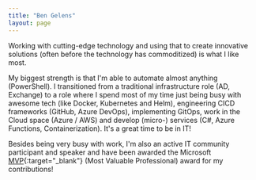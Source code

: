 ```yaml
---
title: "Ben Gelens"
layout: page
---
```


Working with cutting-edge technology and using that to create innovative solutions (often before the technology has commoditized) is what I like most.

My biggest strength is that I'm able to automate almost anything (PowerShell). I transitioned from a traditional infrastructure role (AD, Exchange) to a role where I spend most of my time just being busy with awesome tech (like Docker, Kubernetes and Helm), engineering CICD frameworks (GitHub, Azure DevOps), implementing GitOps, work in the Cloud space (Azure / AWS) and develop (micro-) services (C#, Azure Functions, Containerization). It's a great time to be in IT!

Besides being very busy with work, I'm also an active IT community participant and speaker and have been awarded the Microsoft [MVP](https://mvp.microsoft.com/en-us/mvp/Ben%20Gelens-5001482){:target="_blank"} (Most Valuable Professional) award for my contributions!
